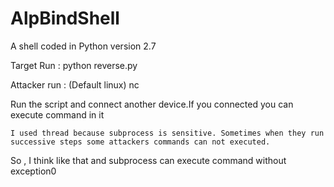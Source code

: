 # AlpBindShell
A shell coded in Python version 2.7

Target Run : python reverse.py 

Attacker run : (Default linux) nc <IP> <PORT> 

Run the script and connect another device.If you connected you can execute command in it 


    I used thread because subprocess is sensitive. Sometimes when they run successive steps some attackers commands can not executed.
So , I think like that and subprocess can execute command without exception0
